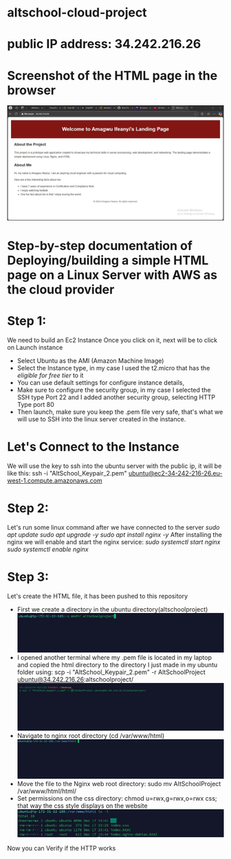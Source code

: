 # altschool-cloud-project

# public IP address: 34.242.216.26

# Screenshot of the HTML page in the browser

![image alt](https://github.com/Neduamagwu/AltSchoolCloudProject/blob/c42bacacff4927001cece6b5dbd9ba2f25619493/MyWebPage.JPG)

# Step-by-step documentation of Deploying/building a simple HTML page on a Linux Server with AWS as the cloud provider

# Step 1:
We need to build an Ec2 Instance
Once you click on it, next will be to click on Launch instance
- Select Ubuntu as the AMI (Amazon Machine Image) 
- Select the Instance type, in my case I used the t2.micro that has the *eligible for free tier* to it
- You can use default settings for configure instance details,
- Make sure to configure the security group, in my case I selected the SSH type Port 22 and I added another security group, selecting HTTP Type port 80
- Then launch, make sure you keep the .pem file very safe, that's what we will use to SSH into the linux server created in the instance.

# Let's Connect to the Instance

We will use the key to ssh into the ubuntu server with the public ip, it will be like this:
ssh -i "AltSchool_Keypair_2.pem" ubuntu@ec2-34-242-216-26.eu-west-1.compute.amazonaws.com

# Step 2:
Let's run some linux command after we have connected to the server
*sudo apt update
sudo apt upgrade -y
sudo apt install nginx -y*
After installing the nginx we will enable and start the nginx service:
*sudo systemctl start nginx
sudo systemctl enable nginx*

# Step 3:
Let's create the HTML file, it has been pushed to this repository
- First we create a directory in the ubuntu directory(altschoolproject)
![image alt](https://github.com/Neduamagwu/AltSchoolCloudProject/blob/8c444e200d38a1723b6cb5a612238466c84b567e/MakeDir.JPG)
- I opened another terminal where my .pem file is located in my laptop and copied the html directory to the directory I just made in my ubuntu folder using: scp -i "AltSchool_Keypair_2.pem" -r AltSchoolProject ubuntu@34.242.216.26:altschoolproject/
![image alt](https://github.com/Neduamagwu/AltSchoolCloudProject/blob/d7d6d795f3a6446b99c4d1a95b0da2d91511b346/copyfiletoUbuntu.JPG)
- Navigate to nginx root directory (cd /var/www/html)
![image alt](https://github.com/Neduamagwu/AltSchoolCloudProject/blob/a20fa2f550215acff94a99ab713a28b043500bf7/cdvar.JPG)
- Move the file to the Nginx web root directory: sudo mv AltSchoolProject /var/www/html/html/
- Set permissions on the css directory: chmod u=rwx,g=rwx,o=rwx css; that way the css style displays on the website
![image alt](https://github.com/Neduamagwu/AltSchoolCloudProject/blob/9ccdd104ba6533020801d520f681616833d3ed70/Setpermission.JPG)


Now you can Verify if the HTTP works
